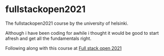 # fullstackopen2021

The fullstackopen2021 course by the university of helsinki.

Although i have been coding for awhile i thought it would be good to start afresh and get all the fundamentals right.

Following along with this course at [Full stack open 2021](https://fullstackopen.com/en/)
